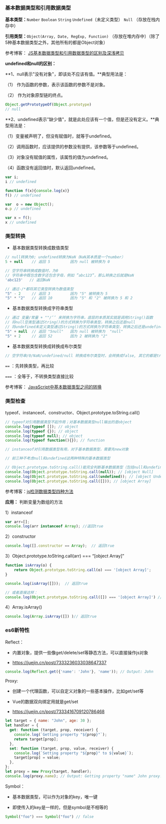 ### 基本数据类型和引用数据类型
**基本类型：**`Number` `Boolean`  `String`  `Undefined`（未定义类型） `Null` （存放在栈内存中）

**引用类型：**`Object(Array, Date, RegExp, Function)`  （存放在堆内存中）（除了5种基本数据类型之外，其他所有的都是Object对象）  

参考博客： [JS基本数据类型和引用数据类型的区别及深浅拷贝](https://www.cnblogs.com/c2016c/articles/9328725.html)

**undefined和null的区别：**

**1、null表示"没有对象"，即该处不应该有值。**典型用法是：

（1） 作为函数的参数，表示该函数的参数不是对象。

（2） 作为对象原型链的终点。

```javascript
Object.getPrototypeOf(Object.prototype)
// null
```

**2、undefined表示"缺少值"，就是此处应该有一个值，但是还没有定义。**典型用法是：

（1）变量被声明了，但没有赋值时，就等于undefined。

（2）调用函数时，应该提供的参数没有提供，该参数等于undefined。

（3）对象没有赋值的属性，该属性的值为undefined。

（4）函数没有返回值时，默认返回undefined。

```javascript
var i;
i // undefined

function f(x){console.log(x)}
f() // undefined

var  o = new Object();
o.p // undefined

var x = f();
x // undefined
```

### 类型转换

- 基本数据类型转换成数值类型
```javascript
// null转换为0; undefined转换为NaN（NaN其本质是一个number）
5 + null    // 返回 5         因为 null 被转换为 0

// 空字符串转换成数值时，为0
// 字符串中既包含数字还包含字母，例如 ”abc123”，那么转换之后就是NaN
'abc123'   // 返回NaN

// 通过-/*都将其它类型转换为数值类型
"5" - 2     // 返回 3         因为 "5" 被转换为 5
"5" * "2"   // 返回 10        因为 "5" 和 "2" 被转换为 5 和 2
```
- 基本数据类型转换成字符串类型
```javascript
// 通过 变量/常量 + ""/’’ 来转换为字符串，底层的本质其实就是调用String()函数
// 将null空类型通过String()的方式转换为字符串类型，转换之后还是null
// 将undefined未定义类型通过String()的方式转换为字符串类型，转换之后还是undefined
"5" + null  // 返回 "5null"   因为 null 被转换为  "null"
"5" + 2     // 返回 52        因为 2 被转换为 "2"
```
- 基本数据类型转换成转换成布尔类型
```javascript
// 空字符串/0/NaN/undefined/null 转换成布尔类型时，会转换成false, 其它的都是true
```

`==` ：先转换类型，再比较

`===` ：全等于，不转换类型直接比较

参考博客：   [JavaScript中基本数据类型之间的转换](https://blog.csdn.net/qq_45533800/article/details/107787533)

### 类型检查
typeof、instanceof、constructor、Object.prototype.toString.call()

```javascript
// typeof对引用数据类型不起作用；对基本数据类型null输出的是object
console.log(typeof []); // object
console.log(typeof {}); // object
console.log(typeof null); // object
console.log(typeof function(){}); // function

// instanceof对引用数据类型有用，对于基本数据类型，需要先new对象

// 前三种不考虑null和undefined这两种特殊的基本数据类型

// Object.prototype.toString.call()能完全判断基本数据类型（包括null和undefined）和引用数据类型
console.log(Object.prototype.toString.call(null)); // [object Null]
console.log(Object.prototype.toString.call(undefined)); // [object Undefined]
console.log(Object.prototype.toString.call([])); // [object Array]
```

参考博客：[js检测数据类型四种方法](https://www.cnblogs.com/zt123123/p/7623409.html)

**应用：** 判断变量为数组的方法

1）instanceof

```javascript
var arr=[];  
console.log(arr instanceof Array); //返回true 
```

2）constructor

```javascript
console.log([].constructor == Array);  // 返回true
```

3）Object.prototype.toString.call(arr) === “[object Array]”

```javascript
function isArray(o) {  
    return Object.prototype.toString.call(o) === '[object Array]';  
} 

console.log(isArray([]));  // 返回true

// 或者直接这样：
console.log(Object.prototype.toString.call([]) === '[object Array]') // 返回true
```

4）Array.isArray() 

```javascript
console.log(Array.isArray([]) )// 返回true
```

### es6新特性

Reflect：

- 内置对象，提供一些像get/delete/set等静态方法，可以直接操作js对象

- https://juejin.cn/post/7333236033038647337

```js
console.log(Reflect.get({'name': 'John'}, 'name')); // Output: John
```



Proxy:

- 创建一个代理函数，可以自定义对象的一些基本操作，比如get/set等

- Vue的数据双向绑定用就是get/set
- https://juejin.cn/post/7333416709120786468

```js
let target = { name: "John", age: 30 };
let handler = {
  get: function (target, prop, receiver) {
    console.log(`Getting property "${prop}"`);
    return target[prop];
  },
  set: function (target, prop, value, receiver) {
    console.log(`Setting property "${prop}" to ${value}`);
    target[prop] = value;
  },
};
let proxy = new Proxy(target, handler);
console.log(proxy.name); // Output: Getting property "name" John proxy.age = 40; // Output: Setting property "age" to 40

```



Symbol：

- 基本数据类型，可以作为对象的key，唯一键

- 即使传入的key是一样的，但是symbol是不相等的

```js
Symbol("foo") === Symbol("foo") // false
```

